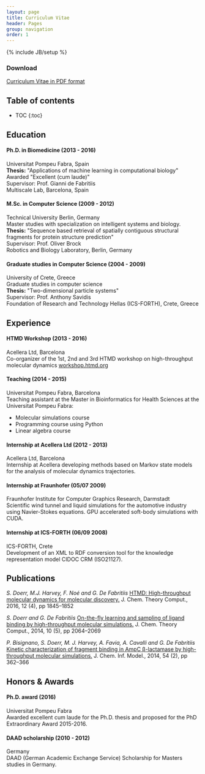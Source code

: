 ```yaml
---
layout: page
title: Curriculum Vitae 
header: Pages
group: navigation
order: 1
---
```

{% include JB/setup %}

### Download
[Curriculum Vitae in PDF format](/CV_Stefan_Doerr.pdf)

## Table of contents
* TOC
{:toc}

## Education
#### Ph.D. in Biomedicine (2013 - 2016)
Universitat Pompeu Fabra, Spain  
**Thesis:** "Applications of machine learning in computational biology"  
Awarded "Excellent (cum laude)"  
Supervisor: Prof. Gianni de Fabritiis  
Multiscale Lab, Barcelona, Spain

#### M.Sc. in Computer Science (2009 - 2012)
Technical University Berlin, Germany  
Master studies with specialization on intelligent systems and biology.  
**Thesis:**  "Sequence based retrieval of spatially contiguous structural fragments for protein structure prediction"  
Supervisor: Prof. Oliver Brock  
Robotics and Biology Laboratory, Berlin, Germany

#### Graduate studies in Computer Science (2004 - 2009)
University of Crete, Greece  
Graduate studies in computer science  
**Thesis:** "Two-dimensional particle systems"  
Supervisor: Prof. Anthony Savidis  
Foundation of Research and Technology Hellas (ICS-FORTH), Crete, Greece  

## Experience
#### HTMD Workshop (2013 - 2016)
Acellera Ltd, Barcelona  
Co-organizer of the 1st, 2nd and 3rd HTMD workshop on high-throughput molecular dynamics [workshop.htmd.org](http://workshop.htmd.org/)
  
#### Teaching (2014 - 2015)
Universitat Pompeu Fabra, Barcelona  
Teaching assistant at the Master in Bioinformatics for Health Sciences at the Universitat Pompeu Fabra:
* Molecular simulations course
* Programming course using Python
* Linear algebra course
  
#### Internship at Acellera Ltd (2012 - 2013)
Acellera Ltd, Barcelona  
Internship at Acellera developing methods based on Markov state models for the analysis of molecular dynamics trajectories.
  
#### Internship at Fraunhofer (05/07 2009)
Fraunhofer Institute for Computer Graphics Research, Darmstadt  
Scientific wind tunnel and liquid simulations for the automotive industry using Navier-Stokes equations. GPU accelerated soft-body simulations with CUDA.
  
#### Internship at ICS-FORTH (06/09 2008)
ICS-FORTH, Crete  
Development of an XML to RDF conversion tool for the knowledge representation model CIDOC CRM (ISO21127).


## Publications
*S. Doerr, M.J. Harvey, F. Noé and G. De Fabritiis*
[HTMD: High-throughput molecular dynamics for molecular discovery.](http://pubs.acs.org/doi/abs/10.1021/acs.jctc.6b00049)
J. Chem. Theory Comput., 2016, 12 (4), pp 1845–1852

*S. Doerr and G. De Fabritiis*
[On-the-fly learning and sampling of ligand binding by high-throughput molecular simulations.](http://pubs.acs.org/doi/abs/10.1021/ct400919u)
J. Chem. Theory Comput., 2014, 10 (5), pp 2064–2069

*P. Bisignano, S. Doerr, M. J. Harvey, A. Favia, A. Cavalli and G. De Fabritiis*
[Kinetic characterization of fragment binding in AmpC β-lactamase by high-throughput molecular simulations.](http://pubs.acs.org/doi/abs/10.1021/ci4006063)
J. Chem. Inf. Model., 2014, 54 (2), pp 362–366

## Honors & Awards
#### Ph.D. award (2016)
Universitat Pompeu Fabra  
Awarded excellent cum laude for the Ph.D. thesis and proposed for the PhD Extraordinary Award 2015-2016.
  
#### DAAD scholarship (2010 - 2012)
Germany  
DAAD (German Academic Exchange Service) Scholarship for Masters studies in Germany.

